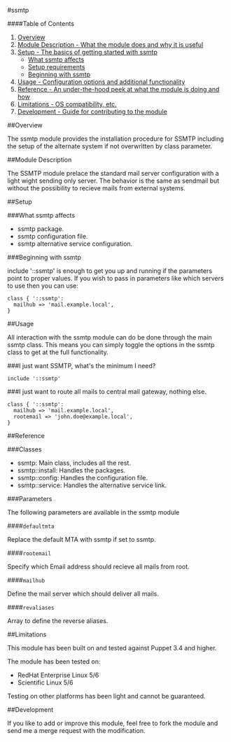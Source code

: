 #ssmtp

####Table of Contents

1. [Overview](#overview)
2. [Module Description - What the module does and why it is useful](#module-description)
3. [Setup - The basics of getting started with ssmtp](#setup)
    * [What ssmtp affects](#what-ssmtp-affects)
    * [Setup requirements](#setup-requirements)
    * [Beginning with ssmtp](#beginning-with-ssmtp)
4. [Usage - Configuration options and additional functionality](#usage)
5. [Reference - An under-the-hood peek at what the module is doing and how](#reference)
5. [Limitations - OS compatibility, etc.](#limitations)
6. [Development - Guide for contributing to the module](#development)


##Overview

The ssmtp module provides the installation procedure for SSMTP including the setup of
the alternate system if not overwritten by class parameter.

##Module Description

The SSMTP module prelace the standard mail server configuration with a light
wight sending only server. The behavior is the same as sendmail but without
the possibility to recieve mails from external systems.


##Setup

###What ssmtp affects

* ssmtp package.
* ssmtp configuration file.
* ssmtp alternative service configuration.

###Beginning with ssmtp

include '::ssmtp' is enough to get you up and running if the parameters point to
proper values.  If you wish to pass in parameters like which servers to use then you
can use:

```puppet
class { '::ssmtp':
  mailhub => 'mail.example.local',
}
```

##Usage

All interaction with the ssmtp module can do be done through the main ssmtp class.
This means you can simply toggle the options in the ssmtp class to get at the full
functionality.

###I just want SSMTP, what's the minimum I need?

```puppet
include '::ssmtp'
```

###I just want to route all mails to central mail gateway, nothing else.

```puppet
class { '::ssmtp':
  mailhub => 'mail.example.local',
  rootemail => 'john.doe@example.local',
}
```


##Reference

###Classes

* ssmtp: Main class, includes all the rest.
* ssmtp::install: Handles the packages.
* ssmtp::config: Handles the configuration file.
* ssmtp::service: Handles the alternative service link.

###Parameters

The following parameters are available in the ssmtp module

####`defaultmta`

Replace the default MTA with ssmtp if set to ssmtp.

####`rootemail`

Specify which Email address should recieve all mails from root.

####`mailhub`

Define the mail server which should deliver all mails.

####`revaliases`

Array to define the reverse aliases.


##Limitations

This module has been built on and tested against Puppet 3.4 and higher.

The module has been tested on:

* RedHat Enterprise Linux 5/6
* Scientific Linux 5/6

Testing on other platforms has been light and cannot be guaranteed.


##Development

If you like to add or improve this module, feel free to fork the module and send
me a merge request with the modification.
